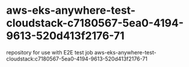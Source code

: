 # aws-eks-anywhere-test-cloudstack-c7180567-5ea0-4194-9613-520d413f2176-71
repository for use with E2E test job aws-eks-anywhere-test-cloudstack:c7180567-5ea0-4194-9613-520d413f2176-71
